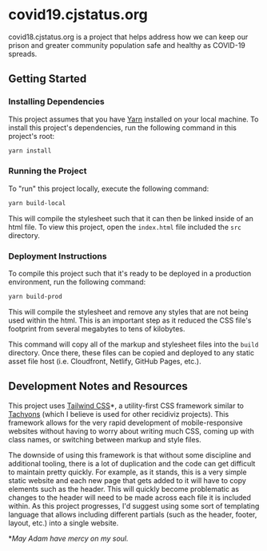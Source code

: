 # covid19.cjstatus.org

covid18.cjstatus.org is a project that helps address how we can keep our prison and greater community population safe and healthy as COVID-19 spreads.

## Getting Started

### Installing Dependencies

This project assumes that you have [Yarn](https://yarnpkg.com/) installed on your local machine. To install this project's dependencies, run the following command in this project's root:

```sh
yarn install
```

### Running the Project

To "run" this project locally, execute the following command:

```sh
yarn build-local
```

This will compile the stylesheet such that it can then be linked inside of an html file. To view this project, open the `index.html` file included the `src` directory.

### Deployment Instructions

To compile this project such that it's ready to be deployed in a production environment, run the following command:

```sh
yarn build-prod
```

This will compile the stylesheet and remove any styles that are not being used within the html. This is an important step as it reduced the CSS file's footprint from several megabytes to tens of kilobytes.

This command will copy all of the markup and stylesheet files into the `build` directory. Once there, these files can be copied and deployed to any static asset file host (i.e. Cloudfront, Netlify, GitHub Pages, etc.).

## Development Notes and Resources

This project uses [Tailwind CSS](https://tailwindcss.com/)\*, a utility-first CSS framework similar to [Tachyons](https://tachyons.io/) (which I believe is used for other recidiviz projects). This framework allows for the very rapid development of mobile-responsive websites without having to worry about writing much CSS, coming up with class names, or switching between markup and style files.

The downside of using this framework is that without some discipline and additional tooling, there is a lot of duplication and the code can get difficult to maintain pretty quickly. For example, as it stands, this is a very simple static website and each new page that gets added to it will have to copy elements such as the header. This will quickly become problematic as changes to the header will need to be made across each file it is included within. As this project progresses, I'd suggest using some sort of templating language that allows including different partials (such as the header, footer, layout, etc.) into a single website.

\*_May Adam have mercy on my soul._
